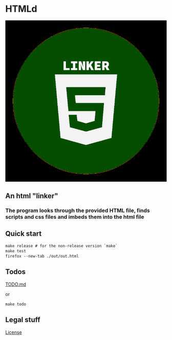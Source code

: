 # HTMLd

![LOGO](/assets/logo.png)

##  An html "linker"
### The program looks through the provided HTML file, finds scripts and css files and imbeds them into the html file

## Quick start

```shell
make release # for the non-release version `make`
make test
firefox --new-tab ./out/out.html
```

## Todos

[TODO.md](/TODO.md)

or

```shell
make todo
```

## Legal stuff
[License](/LICENSE)